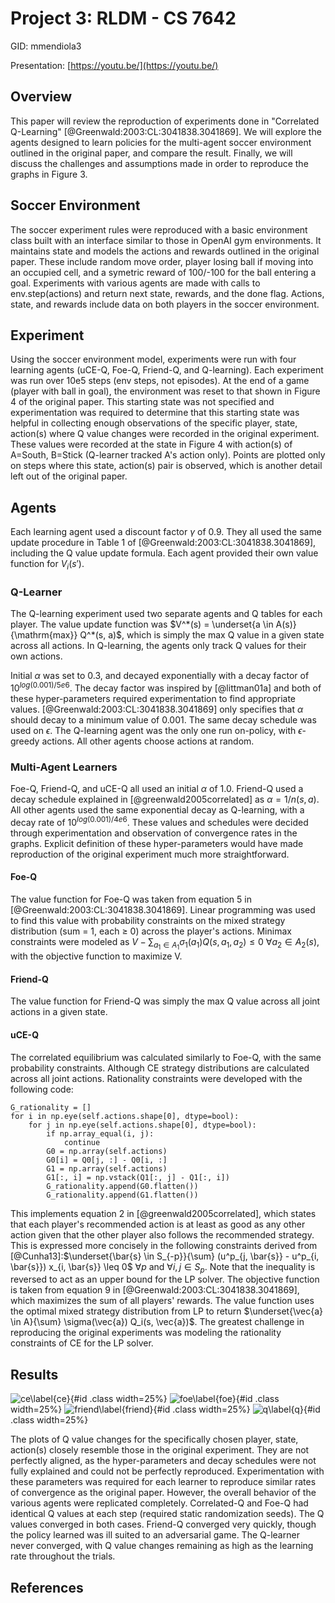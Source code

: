 Project 3: RLDM - CS 7642
=====================================

GID: mmendiola3

Presentation: [https://youtu.be/](https://youtu.be/)

## Overview

This paper will review the reproduction of experiments done in "Correlated Q-Learning" [@Greenwald:2003:CL:3041838.3041869]. We will explore the agents designed to learn policies for the multi-agent soccer environment outlined in the original paper, and compare the result. Finally, we will discuss the challenges and assumptions made in order to reproduce the graphs in Figure 3.

## Soccer Environment
The soccer experiment rules were reproduced with a basic environment class built with an interface similar to those in OpenAI gym environments. It maintains state and models the actions and rewards outlined in the original paper. These include random move order, player losing ball if moving into an occupied cell, and a symetric reward of 100/-100 for the ball entering a goal. Experiments with various agents are made with calls to env.step(actions) and return next state, rewards, and the done flag. Actions, state, and rewards include data on both players in the soccer environment.

## Experiment
Using the soccer environment model, experiments were run with four learning agents (uCE-Q, Foe-Q, Friend-Q, and Q-learning). Each experiment was run over 10e5 steps (env steps, not episodes). At the end of a game (player with ball in goal), the environment was reset to that shown in Figure 4 of the original paper. This starting state was not specified and experimentation was required to determine that this starting state was helpful in collecting enough observations of the specific player, state, action(s) where Q value changes were recorded in the original experiment. These values were recorded at the state in Figure 4 with action(s) of A=South, B=Stick (Q-learner tracked A's action only). Points are plotted only on steps where this state, action(s) pair is observed, which is another detail left out of the original paper.

## Agents
Each learning agent used a discount factor $\gamma$ of 0.9. They all used the same update procedure in Table 1 of [@Greenwald:2003:CL:3041838.3041869], including the Q value update formula. Each agent provided their own value function for $V_i(s')$.

### Q-Learner
The Q-learning experiment used two separate agents and Q tables for each player. The value update function was $V^*(s) = \underset{a \in A(s)}{\mathrm{max}} Q^*(s, a)$, which is simply the max Q value in a given state across all actions. In Q-learning, the agents only track Q values for their own actions.

Initial $\alpha$ was set to 0.3, and decayed exponentially with a decay factor of $10^{log(0.001)/5e6}$. The decay factor was inspired by [@littman01a] and both of these hyper-parameters required experimentation to find appropriate values. [@Greenwald:2003:CL:3041838.3041869] only specifies that $\alpha$ should decay to a minimum value of 0.001. The same decay schedule was used on $\epsilon$. The Q-learning agent was the only one run on-policy, with $\epsilon$-greedy actions. All other agents choose actions at random.

### Multi-Agent Learners
Foe-Q, Friend-Q, and uCE-Q all used an initial $\alpha$ of 1.0. Friend-Q used a decay schedule explained in [@greenwald2005correlated] as $\alpha = 1 / n(s,a)$. All other agents used the same exponential decay as Q-learning, with a decay rate of $10^{log(0.001)/4e6}$. These values and schedules were decided through experimentation and observation of convergence rates in the graphs. Explicit definition of these hyper-parameters would have made reproduction of the original experiment much more straightforward.

#### Foe-Q
The value function for Foe-Q was taken from equation 5 in [@Greenwald:2003:CL:3041838.3041869]. Linear programming was used to find this value with probability constraints on the mixed strategy distribution (sum = 1, each $\geq$ 0) across the player's actions. Minimax constraints were modeled as $V - \sum_{a_1 \in A_1} \sigma_1(a_1)Q(s, a_1, a_2) \leq 0$ $\forall a_2 \in A_2(s)$, with the objective function to maximize V.

#### Friend-Q
The value function for Friend-Q was simply the max Q value across all joint actions in a given state.

#### uCE-Q
The correlated equilibrium was calculated similarly to Foe-Q, with the same probability constraints. Although CE strategy distributions are calculated across all joint actions. Rationality constraints were developed with the following code:

    G_rationality = []
    for i in np.eye(self.actions.shape[0], dtype=bool):
        for j in np.eye(self.actions.shape[0], dtype=bool):
            if np.array_equal(i, j):
                continue
            G0 = np.array(self.actions)
            G0[i] = Q0[j, :] - Q0[i, :]
            G1 = np.array(self.actions)
            G1[:, i] = np.vstack(Q1[:, j] - Q1[:, i])
            G_rationality.append(G0.flatten())
            G_rationality.append(G1.flatten())

This implements equation 2 in [@greenwald2005correlated], which states that each player's recommended action is at least as good as any other action given that the other player also follows the recommended strategy. This is expressed more concisely in the following constraints derived from [@Cunha13]:$\underset{\bar{s} \in S_{-p}}{\sum} (u^p_{j, \bar{s}} - u^p_{i, \bar{s}}) x_{i, \bar{s}} \leq 0$ $\forall p \text{ and } \forall i,j \in S_p$. Note that the inequality is reversed to act as an upper bound for the LP solver. The objective function is taken from equation 9 in [@Greenwald:2003:CL:3041838.3041869], which maximizes the sum of all players' rewards. The value function uses the optimal mixed strategy distribution from LP to return $\underset{\vec{a} \in A}{\sum} \sigma(\vec{a}) Q_i(s, \vec{a})$. The greatest challenge in reproducing the original experiments was modeling the rationality constraints of CE for the LP solver.

## Results

![ce\label{ce}](fig/ce3.png){#id .class width=25%}
![foe\label{foe}](fig/foe3.png){#id .class width=25%}
![friend\label{friend}](fig/friend4.png){#id .class width=25%}
![q\label{q}](fig/q.png){#id .class width=25%}

The plots of Q value changes for the specifically chosen player, state, action(s) closely resemble those in the original experiment. They are not perfectly aligned, as the hyper-parameters and decay schedules were not fully explained and could not be perfectly reproduced. Experimentation with these parameters was required for each learner to reproduce similar rates of convergence as the original paper. However, the overall behavior of the various agents were replicated completely. Correlated-Q and Foe-Q had identical Q values at each step (required static randomization seeds). The Q values converged in both cases. Friend-Q converged very quickly, though the policy learned was ill suited to an adversarial game. The Q-learner never converged, with Q value changes remaining as high as the learning rate throughout the trials.


## References
